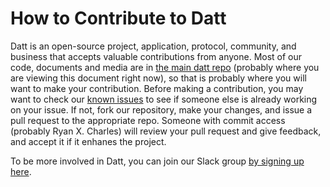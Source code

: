 How to Contribute to Datt
=========================
Datt is an open-source project, application, protocol, community, and business
that accepts valuable contributions from anyone. Most of our code, documents
and media are in [the main datt repo](https://github.com/dattnetwork/datt)
(probably where you are viewing this document right now), so that is probably
where you will want to make your contribution. Before making a contribution,
you may want to check our [known
issues](https://github.com/dattnetwork/datt/issues) to see if someone else is
already working on your issue. If not, fork our repository, make your changes,
and issue a pull request to the appropriate repo. Someone with commit access
(probably Ryan X. Charles) will review your pull request and give feedback, and
accept it if it enhanes the project.

To be more involved in Datt, you can join our Slack group [by signing up
here](https://yours-slackin.herokuapp.com/).
